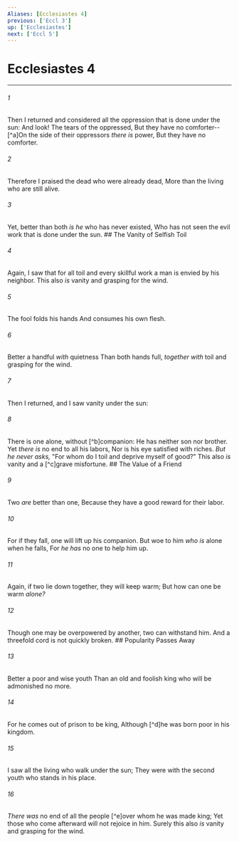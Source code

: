 ```yaml
---
Aliases: [Ecclesiastes 4]
previous: ['Eccl 3']
up: ['Ecclesiastes']
next: ['Eccl 5']
---
```

# Ecclesiastes 4

***


###### 1 
Then I returned and considered all the oppression that is done under the sun: And look! The tears of the oppressed, But they have no comforter-- [^a]On the side of their oppressors _there is_ power, But they have no comforter. 

###### 2 
Therefore I praised the dead who were already dead, More than the living who are still alive. 

###### 3 
Yet, better than both _is he_ who has never existed, Who has not seen the evil work that is done under the sun. ## The Vanity of Selfish Toil 

###### 4 
Again, I saw that for all toil and every skillful work a man is envied by his neighbor. This also _is_ vanity and grasping for the wind. 

###### 5 
The fool folds his hands And consumes his own flesh. 

###### 6 
Better a handful _with_ quietness Than both hands full, _together with_ toil and grasping for the wind. 

###### 7 
Then I returned, and I saw vanity under the sun: 

###### 8 
There is one alone, without [^b]companion: He has neither son nor brother. Yet _there is_ no end to all his labors, Nor is his eye satisfied with riches. _But_ _he never asks,_ "For whom do I toil and deprive myself of good?" This also _is_ vanity and a [^c]grave misfortune. ## The Value of a Friend 

###### 9 
Two _are_ better than one, Because they have a good reward for their labor. 

###### 10 
For if they fall, one will lift up his companion. But woe to him _who is_ alone when he falls, For _he has_ no one to help him up. 

###### 11 
Again, if two lie down together, they will keep warm; But how can one be warm _alone?_ 

###### 12 
Though one may be overpowered by another, two can withstand him. And a threefold cord is not quickly broken. ## Popularity Passes Away 

###### 13 
Better a poor and wise youth Than an old and foolish king who will be admonished no more. 

###### 14 
For he comes out of prison to be king, Although [^d]he was born poor in his kingdom. 

###### 15 
I saw all the living who walk under the sun; They were with the second youth who stands in his place. 

###### 16 
_There was_ no end of all the people [^e]over whom he was made king; Yet those who come afterward will not rejoice in him. Surely this also _is_ vanity and grasping for the wind.
